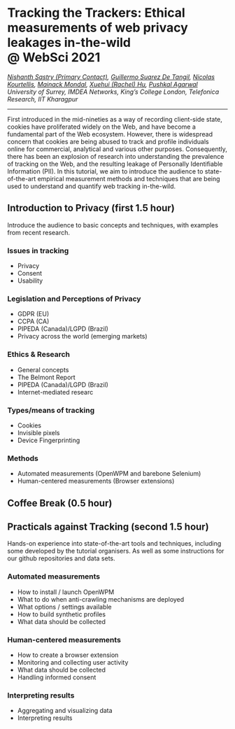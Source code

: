 # Tracking the Trackers: Ethical measurements of web privacy leakages in-the-wild <br>@ WebSci 2021

_[Nishanth Sastry (Primary Contact)](https://nishrs.github.io), [Guillermo Suarez De Tangil](https://nms.kcl.ac.uk/guillermo.suarez-tangil/), [Nicolas Kourtellis](https://scholar.google.com/citations?user=Q5oWwiQAAAAJ), [Mainack Mondal](https://cse.iitkgp.ac.in/~mainack/), [Xuehui (Rachel) Hu](https://rachelkcl.github.io/), [Pushkal Agarwal](https://pushkal17.github.io/)_
<br>
_University of Surrey, IMDEA Networks, King’s College London, Telefonica Research, IIT Kharagpur_


<hr>


First introduced in the mid-nineties as a way of recording client-side state, cookies have proliferated widely on the Web, and have become a fundamental part of the Web ecosystem. However, there is widespread concern that cookies are being abused to track and profile individuals online for commercial, analytical and various other purposes. Consequently, there has been an explosion of research into understanding the prevalence of tracking on the Web, and the resulting leakage of Personally Identifiable Information (PII). In this tutorial, we aim to introduce the audience to state-of-the-art empirical measurement methods and techniques that are being used to understand and quantify web tracking in-the-wild.



## Introduction to Privacy (first 1.5 hour)
Introduce the audience to basic concepts and techniques, with examples from recent research.
### Issues in tracking
* Privacy
* Consent
* Usability

### Legislation and Perceptions of Privacy 
* GDPR (EU)
* CCPA (CA)
* PIPEDA (Canada)/LGPD (Brazil)
* Privacy across the world (emerging markets)

### Ethics & Research 
* General concepts 
* The Belmont Report
* PIPEDA (Canada)/LGPD (Brazil)
* Internet-mediated researc

### Types/means of tracking 
* Cookies
* Invisible pixels
* Device Fingerprinting

### Methods 
* Automated measurements (OpenWPM and barebone Selenium)
* Human-centered measurements (Browser extensions)

## Coffee Break  (0.5 hour)

## Practicals against Tracking  (second 1.5 hour)
Hands-on experience into state-of-the-art tools and techniques, including some developed by the tutorial organisers.
As well as some instructions for our github repositories and data sets.


### Automated measurements 
* How to install / launch OpenWPM
* What to do when anti-crawling mechanisms are deployed
* What options / settings available
* How to build synthetic profiles
* What data should be collected

### Human-centered measurements
* How to create a browser extension
* Monitoring and collecting user activity
* What data should be collected
* Handling informed consent

### Interpreting results 
* Aggregating and visualizing data
* Interpreting results




